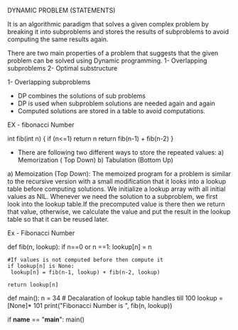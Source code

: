 DYNAMIC PROBLEM (STATEMENTS)

It is an algorithmic paradigm that solves a given complex problem by breaking it into subproblems and stores the results of subproblems to avoid computing the same results again.

There are two main properties of a problem that suggests that the given problem can be solved using Dynamic programming.
1- Overlapping subproblems
2- Optimal substructure

1- Overlapping subproblems

- DP combines the solutions of sub problems
- DP is used when subproblem solutions are needed again and again
- Computed solutions are stored in a table to avoid computations.

EX - fibonacci Number

int fib(int n) {
if (n<=1)
return n
return fib(n-1) + fib(n-2)
}

- There are following two different ways to store the repeated values:
  a) Memorization ( Top Down)
  b) Tabulation (Bottom Up)

a) Memoization (Top Down): The memoized program for a problem is similar to the recursive version with a small modification that it looks into a lookup table before computing solutions. We initialize a lookup array with all initial values as NIL. Whenever we need the solution to a subproblem, we first look into the lookup table.If the precomputed value is there then we return that value, otherwise, we calculate the value and put the result in the lookup table so that it can be reused later.

Ex - Fibonacci Number

def fib(n, lookup):
if n==0 or n ==1:
lookup[n] = n

    #If values is not computed before then compute it
    if lookup[n] is None:
     lookup[n] = fib(n-1, lookup) + fib(n-2, lookup)

    return lookup[n]

def main():
n = 34 # Decalaration of lookup table handles till 100
lookup = [None]\* 101
print("Fibonacci Number is ", fib(n, lookup))

if **name** == "**main**":
main()
